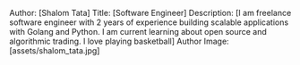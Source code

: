 Author: [Shalom Tata] Title: [Software Engineer] Description: [I am freelance
software engineer with 2 years of experience building scalable applications with
Golang and Python. I am current learning about open source and algorithmic
trading. I love playing basketball] Author Image: [assets/shalom_tata.jpg]
